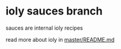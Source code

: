 ioly sauces branch
===

sauces are internal ioly recipes

read more about ioly in [master/README.md](https://github.com/ioly/ioly/blob/master/README.md)
